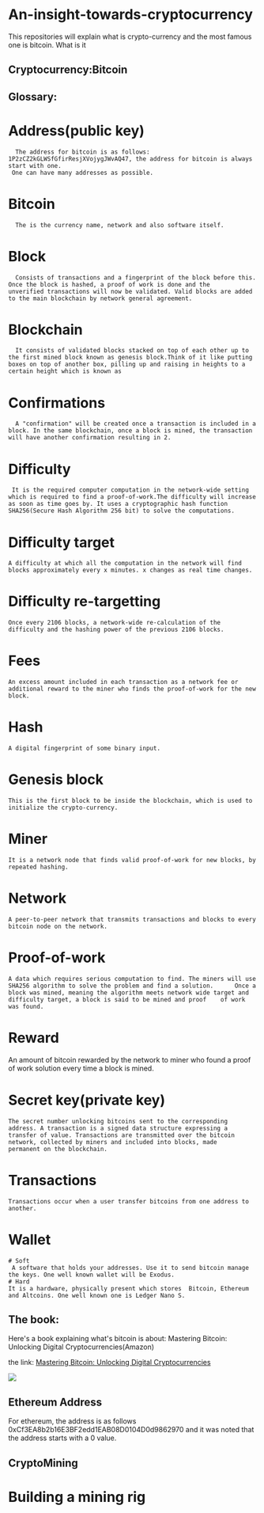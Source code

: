 # An-insight-towards-cryptocurrency
This repositories will explain what is crypto-currency and the most famous one is bitcoin. What is it

## Cryptocurrency:Bitcoin
## Glossary:
   # Address(public key)
      The address for bitcoin is as follows: 1P2zCZ2kGLWSfGfirResjXVojygJWvAQ47, the address for bitcoin is always start with one.
     One can have many addresses as possible.
   # Bitcoin
      The is the currency name, network and also software itself.
   # Block
      Consists of transactions and a fingerprint of the block before this. Once the block is hashed, a proof of work is done and the            unverified transactions will now be validated. Valid blocks are added to the main blockchain by network general agreement.
   # Blockchain 
      It consists of validated blocks stacked on top of each other up to the first mined block known as genesis block.Think of it like putting boxes on top of another box, pilling up and raising in heights to a certain height which is known as 
   # Confirmations
      A "confirmation" will be created once a transaction is included in a block. In the same blockchain, once a block is mined, the transaction will have another confirmation resulting in 2. 
   # Difficulty
     It is the required computer computation in the network-wide setting which is required to find a proof-of-work.The difficulty will increase as soon as time goes by. It uses a cryptographic hash function SHA256(Secure Hash Algorithm 256 bit) to solve the computations.
   # Difficulty target
    A difficulty at which all the computation in the network will find blocks approximately every x minutes. x changes as real time changes.
   # Difficulty re-targetting
    Once every 2106 blocks, a network-wide re-calculation of the difficulty and the hashing power of the previous 2106 blocks.
   # Fees
    An excess amount included in each transaction as a network fee or additional reward to the miner who finds the proof-of-work for the new block.
   # Hash
    A digital fingerprint of some binary input.
   # Genesis block
    This is the first block to be inside the blockchain, which is used to initialize the crypto-currency.
   # Miner
    It is a network node that finds valid proof-of-work for new blocks, by repeated hashing.
   # Network
    A peer-to-peer network that transmits transactions and blocks to every bitcoin node on the network.
   # Proof-of-work
    A data which requires serious computation to find. The miners will use SHA256 algorithm to solve the problem and find a solution.      Once a block was mined, meaning the algorithm meets network wide target and difficulty target, a block is said to be mined and proof    of work was found.
   # Reward
   An amount of bitcoin rewarded by the network to miner who found a proof of work solution every time a block is mined.
   # Secret key(private key)
    The secret number unlocking bitcoins sent to the corresponding address. A transaction is a signed data structure expressing a          transfer of value. Transactions are transmitted over the bitcoin network, collected by miners and included into blocks, made            permanent on the blockchain.
   # Transactions
    Transactions occur when a user transfer bitcoins from one address to another.
   # Wallet
    # Soft
     A software that holds your addresses. Use it to send bitcoin manage the keys. One well known wallet will be Exodus.
    # Hard
    It is a hardware, physically present which stores  Bitcoin, Ethereum and Altcoins. One well known one is Ledger Nano S.
## The book:
Here's a book explaining what's bitcoin is about:
Mastering Bitcoin: Unlocking Digital Cryptocurrencies(Amazon)

the link: [Mastering Bitcoin: Unlocking Digital Cryptocurrencies](https://www.amazon.com/Mastering-Bitcoin-Unlocking-Digital-Cryptocurrencies/dp/1449374042/ref=sr_1_2?ie=UTF8&qid=1506086143&sr=8-2&keywords=mastering+bitcoin "Mastering Bitcoin: Unlocking Digital Cryptocurrencies")

![]({{site.baseurl}}//Capture1.PNG)

## Ethereum Address
For ethereum, the address is as follows 0xCf3EA8b2b16E3BF2edd1EAB08D0104D0d9862970 and it was noted that the address starts with a 0 value.

## CryptoMining
  # Building a mining rig
